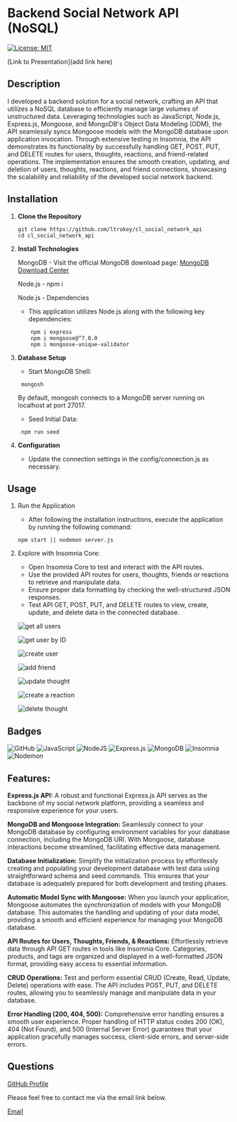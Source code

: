 # Backend Social Network API (NoSQL)

[![License: MIT](https://img.shields.io/badge/License-MIT-yellow.svg)](https://opensource.org/licenses/MIT)

[Link to Presentation](add link here)

## Description

I developed a backend solution for a social network, crafting an API that utilizes a NoSQL database to efficiently manage large volumes of unstructured data. Leveraging technologies such as JavaScript, Node.js, Express.js, Mongoose, and MongoDB's Object Data Modeling (ODM), the API seamlessly syncs Mongoose models with the MongoDB database upon application invocation. Through extensive testing in Insomnia, the API demonstrates its functionality by successfully handling GET, POST, PUT, and DELETE routes for users, thoughts, reactions, and friend-related operations. The implementation ensures the smooth creation, updating, and deletion of users, thoughts, reactions, and friend connections, showcasing the scalability and reliability of the developed social network backend.

## Installation

1. **Clone the Repository**
   ```
   git clone https://github.com/ltrokey/cl_social_network_api
   cd cl_social_network_api
   ```
2. **Install Technologies**

   MongoDB - Visit the official MongoDB download page: [MongoDB Download Center](https://www.mongodb.com/try/download/community)

   Node.js - npm i

   Node.js - Dependencies

   - This application utilizes Node.js along with the following key dependencies:

   ```
       npm i express
       npm i mongoose@^7.0.0
       npm i mongoose-unique-validator
   ```

3. **Database Setup**

   - Start MongoDB Shell:

   ```
    mongosh
   ```

   By default, mongosh connects to a MongoDB server running on localhost at port 27017.

   - Seed Initial Data:

   ```
    npm run seed
   ```

4. **Configuration**
   - Update the connection settings in the config/connection.js as necessary.

## Usage

1. Run the Application

   - After following the installation instructions, execute the application by running the following command:

   ```
   npm start || nodemon server.js
   ```

2. Explore with Insomnia Core:

   - Open Insomnia Core to test and interact with the API routes.
   - Use the provided API routes for users, thoughts, friends or reactions to retrieve and manipulate data.
   - Ensure proper data formatting by checking the well-structured JSON responses.
   - Test API GET, POST, PUT, and DELETE routes to view, create, update, and delete data in the connected database.

   ![get all users](./assets/images/get_all_users.png)

   ![get user by ID](./assets/images/get_user_by_id.png)

   ![create user](./assets/images/create_new_user.png)

   ![add friend](./assets/images/add_friend.png)

   ![update thought](./assets/images/update_thought.png)

   ![create a reaction](./assets/images/create_a_reaction.png)

   ![delete thought](./assets/images/delete_thought.png)

## Badges

![GitHub](https://img.shields.io/badge/github-%23121011.svg?style=for-the-badge&logo=github&logoColor=white)
![JavaScript](https://img.shields.io/badge/javascript-%23323330.svg?style=for-the-badge&logo=javascript&logoColor=%23F7DF1E)
![NodeJS](https://img.shields.io/badge/node.js-6DA55F?style=for-the-badge&logo=node.js&logoColor=white)
![Express.js](https://img.shields.io/badge/express.js-%23404d59.svg?style=for-the-badge&logo=express&logoColor=%2361DAFB)
![MongoDB](https://img.shields.io/badge/MongoDB-%234ea94b.svg?style=for-the-badge&logo=mongodb&logoColor=white)
![Insomnia](https://img.shields.io/badge/Insomnia-black?style=for-the-badge&logo=insomnia&logoColor=5849BE)
![Nodemon](https://img.shields.io/badge/NODEMON-%23323330.svg?style=for-the-badge&logo=nodemon&logoColor=%BBDEAD)

## Features:

**Express.js API:** A robust and functional Express.js API serves as the backbone of my social network platform, providing a seamless and responsive experience for your users.

**MongoDB and Mongoose Integration:** Seamlessly connect to your MongoDB database by configuring environment variables for your database connection, including the MongoDB URI. With Mongoose, database interactions become streamlined, facilitating effective data management.

**Database Initialization:** Simplify the initialization process by effortlessly creating and populating your development database with test data using straightforward schema and seed commands. This ensures that your database is adequately prepared for both development and testing phases.

**Automatic Model Sync with Mongoose:** When you launch your application, Mongoose automates the synchronization of models with your MongoDB database. This automates the handling and updating of your data model, providing a smooth and efficient experience for managing your MongoDB database.

**API Routes for Users, Thoughts, Friends, & Reactions:** Effortlessly retrieve data through API GET routes in tools like Insomnia Core. Categories, products, and tags are organized and displayed in a well-formatted JSON format, providing easy access to essential information.

**CRUD Operations:** Test and perform essential CRUD (Create, Read, Update, Delete) operations with ease. The API includes POST, PUT, and DELETE routes, allowing you to seamlessly manage and manipulate data in your database.

**Error Handling (200, 404, 500):** Comprehensive error handling ensures a smooth user experience. Proper handling of HTTP status codes 200 (OK), 404 (Not Found), and 500 (Internal Server Error) guarantees that your application gracefully manages success, client-side errors, and server-side errors.

## Questions

[GitHub Profile](https://github.com/ltrokey)

Please feel free to contact me via the email link below.

[Email](mailto:trokeyln@gmail.com)
